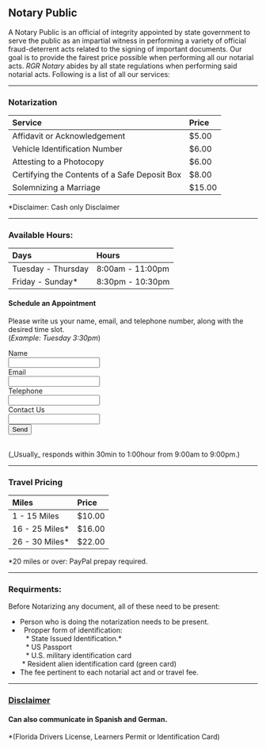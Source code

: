 ## [](#header-1)Notary Public
 
A Notary Public is an official of integrity appointed by state government to serve the public as an impartial witness in performing a variety of official fraud-deterrent acts related to the signing of important documents. Our goal is to provide the fairest price possible when performing all our notarial acts.  _RGR Notary_ abides by all state regulations when performing said notarial acts. Following is a list of all our services: 

*****

### [](#header-6)Notarization

| Service                                       | Price  | 
|:----------------------------------------------|:-------|
| Affidavit or Acknowledgement                  | $5.00  |
| Vehicle Identification Number                 | $6.00  |
| Attesting to a Photocopy                      | $6.00  |
| Certifying the Contents of a Safe Deposit Box | $8.00  |
| Solemnizing a Marriage                        | $15.00 |

*Disclaimer: Cash only Disclaimer 

*****

### [](#header-6)Available Hours: 

| Days               | Hours            |
|:-------------------|:-----------------|
| Tuesday - Thursday | 8:00am - 11:00pm |
| Friday - Sunday*   | 8:30pm - 10:30pm |

#### Schedule an Appointment

Please write us your name, email, and telephone number, along with the desired time slot. <br />
(_Example: Tuesday 3:30pm_)

<form action="https://formspree.io/rgr.notary@gmail.com"
      method="POST">
 Name<br />
 <input type="text*" name="name"><br />
 Email<br />
 <input type="email*" name="_replyto"><br />
 Telephone<br />
 <input type="tel" name="scheduling"><br />
 Contact Us<br />
 <input type="textarea*" name="scheduling"><br />
 <input type="submit" value="Send">
</form><br />
(_Usually_ responds within 30min to 1:00hour from 9:00am to 9:00pm.)

*****

### [](#header-6)Travel Pricing

| Miles             | Price       |
|:------------------|:------------|
| 1  - 15 Miles     | $10.00      |
| 16 - 25 Miles*    | $16.00      |
| 26 - 30 Miles*    | $22.00      |

*20 miles or over: PayPal prepay required. 

*****


### [](#header-4)Requirments: 

Before Notarizing any document, all of these need to be present: 

*   Person who is doing the notarization needs to be present. 
*   Propper form of identification:<br />
    * State Issued Identification.*<br /> 
    * US Passport <br />
    * U.S. military identification card <br />
    * Resident alien identification card (green card) <br />
*   The fee pertinent to each notarial act and or travel fee. 

* * * 

### [Disclaimer](another-page)

#### [](#header-8)Can also communicate in Spanish and German.

*(Florida Drivers License, Learners Permit or Identification Card)
